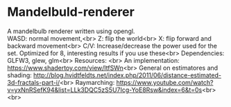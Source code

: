 # Mandelbuld-renderer
A mandelbulb renderer written using opengl.<br/>
WASD: normal movement,<br\>
Z: flip the world<br\>
X: flip forward and backward movement<br\>
C/V: Increase/decrease the power used for the set. Optimized for 8, interesting results if you use these<br\>
Dependencies: GLFW3, glew, glm<br\>
Resources: <br\>
An implementation: https://www.shadertoy.com/view/ltfSWn<br\>
General on estimatores and shading: http://blog.hvidtfeldts.net/index.php/2011/06/distance-estimated-3d-fractals-part-i/<br\>
Raymarching: https://www.youtube.com/watch?v=yxNnRSefK94&list=LLk3DQC5zS5U7Icg-YoE8Rsw&index=6&t=0s<br\>
<br\>